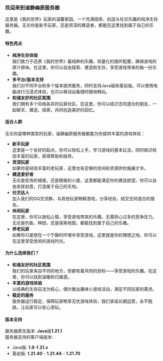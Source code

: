 ### 欢迎来到谧静幽原服务器
这里是《我的世界》玩家的温馨家园，一个充满探索、创造与社交乐趣的纯净生存服务器。无论你是新手玩家，还是资深的建造者，都能在这里找到属于自己的乐趣。

#### 特色亮点
- **纯净生存体验**\
    我们致力于还原《我的世界》最纯粹的乐趣，轻量化的插件配置，确保游戏的原汁原味。在这里，你可以自由探索、建造和生存，享受游戏带来的每一份乐趣。
- **多平台/版本支持**\
    我们对不同平台和多个版本提供服务，同时支持Java版和基岩版。可以使用电脑进行沉浸式体验，也可以移动设备随时随地畅玩。
- **和谐友好的社区氛围**\
  我们拥有多个风格各异的玩家社区。在这里，你可以结识志同道合的朋友，一起聊天、建造、探索，共同创造美好的回忆。

#### 适合人群
无论你是哪种类型的玩家，谧静幽原服务器都能为你提供丰富的游戏体验：
- **新手玩家**\
    这里是一个友好的起点，你可以轻松上手，学习游戏的基本玩法，同时结识经验丰富的玩家，获得帮助和指导。
- **资深玩家**\
    如果你是经验丰富的老玩家，这里也有足够的空间和资源供你施展才华。
- **建造爱好者**\
    无论是宏伟的城堡，还是精致的小屋，这里都能满足你的建造欲望。你可以自由发挥创意，打造属于自己的天地。
- **社交达人**\
    加入我们的QQ交流群，与其他玩家畅聊游戏，分享经验，结交志同道合的朋友。
- **休闲玩家**\
    在这里，你可以放松心情，享受游戏带来的乐趣，无需担心过多的竞争压力。无论是钓鱼、种田，还是探索地图，都能找到属于自己的乐趣。
- **养老玩家**\
    如果你只是想在一个宁静的环境中享受游戏，这里就是你的理想之地。你可以在这里享受悠闲的游戏时光。

#### 为什么选择我们？
- **和谐友好的社区氛围**\
  我们的玩家来自不同的地方，但都有着共同的目标——享受游戏的乐趣。在这里，你可以找到温暖和归属感。
- **丰富的游戏体验**\
  以经典的生存玩法为核心，偶尔推出趣味小游戏活动，满足不同玩家的需求。
- **稳定的服务**\
  服务器运行稳定，保障玩家畅享无忧游戏体验，我们承诺长期运营，永不跑路，让玩家可以安心游玩。

#### 版本支持
服务器原生版本: **Java**版**1.21.1**\
服务器支持的客户端版本:

- Java版: **1.9**-**1.21.x**
- 基岩版: **1.21.40** - **1.21.44** - **1.21.70**
